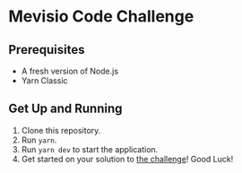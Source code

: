 # Mevisio Code Challenge

## Prerequisites

* A fresh version of Node.js
* Yarn Classic

## Get Up and Running

1. Clone this repository.
2. Run `yarn`.
3. Run `yarn dev` to start the application.
4. Get started on your solution to [the challenge](./CHALLENGE.md)! Good Luck!
